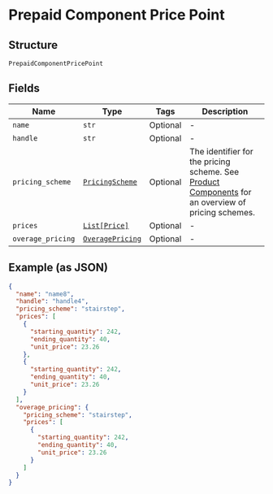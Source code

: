 
# Prepaid Component Price Point

## Structure

`PrepaidComponentPricePoint`

## Fields

| Name | Type | Tags | Description |
|  --- | --- | --- | --- |
| `name` | `str` | Optional | - |
| `handle` | `str` | Optional | - |
| `pricing_scheme` | [`PricingScheme`](../../doc/models/pricing-scheme.md) | Optional | The identifier for the pricing scheme. See [Product Components](https://help.chargify.com/products/product-components.html) for an overview of pricing schemes. |
| `prices` | [`List[Price]`](../../doc/models/price.md) | Optional | - |
| `overage_pricing` | [`OveragePricing`](../../doc/models/overage-pricing.md) | Optional | - |

## Example (as JSON)

```json
{
  "name": "name8",
  "handle": "handle4",
  "pricing_scheme": "stairstep",
  "prices": [
    {
      "starting_quantity": 242,
      "ending_quantity": 40,
      "unit_price": 23.26
    },
    {
      "starting_quantity": 242,
      "ending_quantity": 40,
      "unit_price": 23.26
    }
  ],
  "overage_pricing": {
    "pricing_scheme": "stairstep",
    "prices": [
      {
        "starting_quantity": 242,
        "ending_quantity": 40,
        "unit_price": 23.26
      }
    ]
  }
}
```

